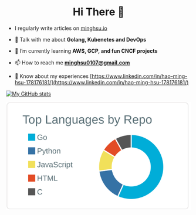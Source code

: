 <h1 align="center">Hi There 👋</h1>

- I regularly write articles on [minghsu.io](https://minghsu.io)

- 💬 Talk with me about **Golang, Kubenetes and DevOps**

- 🌱 I’m currently learning **AWS, GCP, and fun CNCF projects**

- 📫 How to reach me **minghsu0107@gmail.com**

- 📄 Know about my experiences [https://www.linkedin.com/in/hao-ming-hsu-178176181/](https://www.linkedin.com/in/hao-ming-hsu-178176181/)

[![My GitHub stats](https://github-readme-stats.vercel.app/api?username=minghsu0107)](https://github.com/anuraghazra/github-readme-stats)

<!--START_SECTION:waka-->
<!--END_SECTION:waka-->

[![](https://raw.githubusercontent.com/minghsu0107/minghsu0107/main/profile-summary-card-output/default/1-repos-per-language.svg)](https://github.com/vn7n24fzkq/github-profile-summary-cards)
